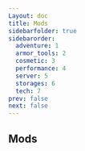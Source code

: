 ```yaml
---
Layout: doc
title: Mods
sidebarfolder: true
sidebarorder:
  adventure: 1
  armor_tools: 2
  cosmetic: 3
  performance: 4
  server: 5
  storages: 6
  tech: 7
prev: false
next: false
---
```

## Mods